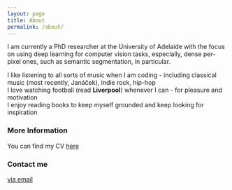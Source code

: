 ```yaml
---
layout: page
title: About
permalink: /about/
---
```


I am currently a PhD researcher at the University of Adelaide with the focus on using deep learning for computer vision tasks, especially, dense per-pixel ones, such as semantic segmentation, in particular.

I like listening to all sorts of music when I am coding - including classical music (most recently, Janáček), indie rock, hip-hop  
I love watching football (read **Liverpool**) whenever I can - for pleasure and motivation  
I enjoy reading books to keep myself grounded and keep looking for inspiration

### More Information

You can find my CV [here](https://raw.githubusercontent.com/DrSleep/drsleep.github.io/master/files/cv2.pdf)

### Contact me

[via email](mailto:nekrasowladimir@gmail.com)

